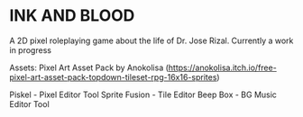 # INK AND BLOOD

A 2D pixel roleplaying game about the life of Dr. Jose Rizal. Currently a work in progress


Assets:
Pixel Art Asset Pack by Anokolisa (https://anokolisa.itch.io/free-pixel-art-asset-pack-topdown-tileset-rpg-16x16-sprites)

Piskel - Pixel Editor Tool
Sprite Fusion - Tile Editor
Beep Box - BG Music Editor Tool
